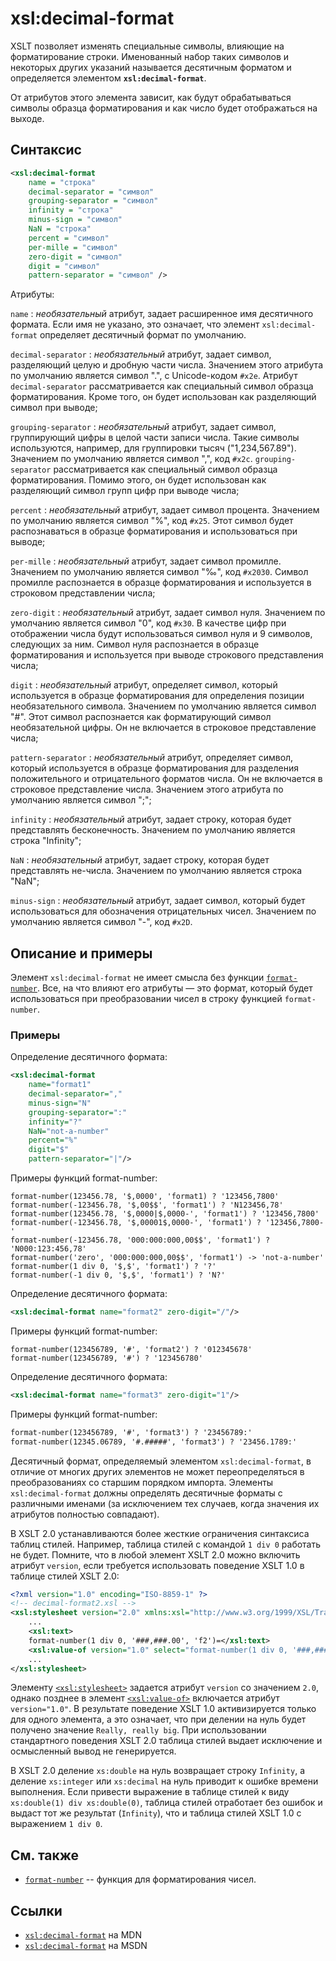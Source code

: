 # xsl:decimal-format

XSLT позволяет изменять специальные символы, влияющие на форматирование строки. Именованный набор таких символов и некоторых других указаний называется десятичным форматом и определяется элементом **`xsl:decimal-format`**.

От атрибутов этого элемента зависит, как будут обрабатываться символы образца форматирования и как число будет отображаться на выходе.

## Синтаксис

```xml
<xsl:decimal-format
    name = "строка"
    decimal-separator = "символ"
    grouping-separator = "символ"
    infinity = "строка"
    minus-sign = "символ"
    NaN = "строка"
    percent = "символ"
    per-mille = "символ"
    zero-digit = "символ"
    digit = "символ"
    pattern-separator = "символ" />
```

Атрибуты:

`name`
: _необязательный_ атрибут, задает расширенное имя десятичного формата. Если имя не указано, это означает, что элемент `xsl:decimal-format` определяет десятичный формат по умолчанию.

`decimal-separator`
: _необязательный_ атрибут, задает символ, разделяющий целую и дробную части числа. Значением этого атрибута по умолчанию является символ ".", с Unicode-кодом `#x2e`. Атрибут `decimal-separator` рассматривается как специальный символ образца форматирования. Кроме того, он будет использован как разделяющий символ при выводе;

`grouping-separator`
: _необязательный_ атрибут, задает символ, группирующий цифры в целой части записи числа. Такие символы используются, например, для группировки тысяч ("1,234,567.89"). Значением по умолчанию является символ ",", код `#x2c`. `grouping-separator` рассматривается как специальный символ образца форматирования. Помимо этого, он будет использован как разделяющий символ групп цифр при выводе числа;

`percent`
: _необязательный_ атрибут, задает символ процента. Значением по умолчанию является символ "%", код `#x25`. Этот символ будет распознаваться в образце форматирования и использоваться при выводе;

`per-mille`
: _необязательный_ атрибут, задает символ промилле. Значением по умолчанию является символ "‰", код `#x2030`. Символ промилле распознается в образце форматирования и используется в строковом представлении числа;

`zero-digit`
: _необязательный_ атрибут, задает символ нуля. Значением по умолчанию является символ "0", код `#x30`. В качестве цифр при отображении числа будут использоваться символ нуля и 9 символов, следующих за ним. Символ нуля распознается в образце форматирования и используется при выводе строкового представления числа;

`digit`
: _необязательный_ атрибут, определяет символ, который используется в образце форматирования для определения позиции необязательного символа. Значением по умолчанию является символ "#". Этот символ распознается как форматирующий символ необязательной цифры. Он не включается в строковое представление числа;

`pattern-separator`
: _необязательный_ атрибут, определяет символ, который используется в образце форматирования для разделения положительного и отрицательного форматов числа. Он не включается в строковое представление числа. Значением этого атрибута по умолчанию является символ ";";

`infinity`
: _необязательный_ атрибут, задает строку, которая будет представлять бесконечность. Значением по умолчанию является строка "Infinity";

`NaN`
: _необязательный_ атрибут, задает строку, которая будет представлять не-числа. Значением по умолчанию является строка "NaN";

`minus-sign`
: _необязательный_ атрибут, задает символ, который будет использоваться для обозначения отрицательных чисел. Значением по умолчанию является символ "-", код `#x2D`.

## Описание и примеры

Элемент `xsl:decimal-format` не имеет смысла без функции [`format-number`](format-number.md). Все, на что влияют его атрибуты — это формат, который будет использоваться при преобразовании чисел в строку функцией `format-number`.

### Примеры

Определение десятичного формата:

```xml
<xsl:decimal-format
    name="format1"
    decimal-separator=","
    minus-sign="N"
    grouping-separator=":"
    infinity="?"
    NaN="not-a-number"
    percent="%"
    digit="$"
    pattern-separator="|"/>
```

Примеры функций format-number:

```
format-number(123456.78, '$,0000', 'format1) ? '123456,7800'
format-number(-123456.78, '$,00$$', 'format1') ? 'N123456,78'
format-number(123456.78, '$,0000|$,0000-', 'format1') ? '123456,7800'
format-number(-123456.78, '$,00001$,0000-', 'format1') ? '123456,7800-'
format-number(-123456.78, '000:000:000,00$$', 'format1') ? 'N000:123:456,78'
format-number('zero', '000:000:000,00$$', 'format1') -> 'not-a-number'
format-number(1 div 0, '$,$', 'format1') ? '?'
format-number(-1 div 0, '$,$', 'format1') ? 'N?'
```

Определение десятичного формата:

```xml
<xsl:decimal-format name="format2" zero-digit="/"/>
```

Примеры функций format-number:

```
format-number(123456789, '#', 'format2') ? '012345678'
format-number(123456789, '#') ? '123456780'
```

Определение десятичного формата:

```xml
<xsl:decimal-format name="format3" zero-digit="1"/>
```

Примеры функций format-number:

```xml
format-number(123456789, '#', 'format3') ? '23456789:'
format-number(12345.06789, '#.#####', 'format3') ? '23456.1789:'
```

Десятичный формат, определяемый элементом `xsl:decimal-format`, в отличие от многих других элементов не может переопределяться в преобразованиях со старшим порядком импорта. Элементы `xsl:decimal-format` должны определять десятичные форматы с различными именами (за исключением тех случаев, когда значения их атрибутов полностью совпадают).

В XSLT 2.0 устанавливаются более жесткие ограничения синтаксиса таблиц стилей. Например, таблица стилей с командой `1 div 0` работать не будет. Помните, что в любой элемент XSLT 2.0 можно включить атрибут `version`, если требуется использовать поведение XSLT 1.0 в таблице стилей XSLT 2.0:

```xml
<?xml version="1.0" encoding="ISO-8859-1" ?>
<!-- decimal-format2.xsl -->
<xsl:stylesheet version="2.0" xmlns:xsl="http://www.w3.org/1999/XSL/Transform">
    ...
    <xsl:text>
    format-number(1 div 0, '###,###.00', 'f2')=</xsl:text>
    <xsl:value-of version="1.0" select="format-number(1 div 0, '###,###.00', 'f2')"/>
    ...
</xsl:stylesheet>
```

Элементу [`<xsl:stylesheet>`](xsl-stylesheet.md) задается атрибут `version` со значением `2.0`, однако позднее в элемент [`<xsl:value-of>`](xsl-value-of.md) включается атрибут `version="1.0"`. В результате поведение XSLT 1.0 активизируется только для одного элемента, а это означает, что при делении на нуль будет получено значение `Really, really big`. При использовании стандартного поведения XSLT 2.0 таблица стилей выдает исключение и осмысленный вывод не генерируется.

В XSLT 2.0 деление `xs:double` на нуль возвращает строку `Infinity`, а деление `xs:integer` или `xs:decimal` на нуль приводит к ошибке времени выполнения. Если привести выражение в таблице стилей к виду `xs:double(1) div xs:double(0)`, таблица стилей отработает без ошибок и выдаст тот же результат (`Infinity`), что и таблица стилей XSLT 1.0 с выражением `1 div 0`.

## См. также

- [`format-number`](format-number.md) -- функция для форматирования чисел.

## Ссылки

- [`xsl:decimal-format`](https://developer.mozilla.org/en/XSLT/decimal-format) на MDN
- [`xsl:decimal-format`](https://msdn.microsoft.com/en-us/library/ms256092.aspx) на MSDN
